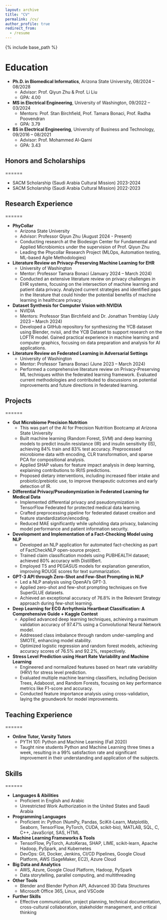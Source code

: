 ```yaml
---
layout: archive
title: "CV"
permalink: /cv/
author_profile: true
redirect_from:
  - /resume
---
```


{% include base_path %}

Education
======
* **Ph.D. in Biomedical Informatics**, Arizona State University, 08/2024 – 08/2028
  * Advisor: Prof. Qiyun Zhu & Prof. Li Liu
  * GPA: 4.00
* **MS in Electrical Engineering**, University of Washington, 09/2022 – 03/2024
  * Mentors: Prof. Stan Birchfield, Prof. Tamara Bonaci, Prof. Radha Poovendran
  * GPA: 3.79
* **BS in Electrical Engineering**, University of Business and Technology, 09/2016 – 08/2021
  * Advisor: Prof. Mohammed Al-Qarni
  * GPA: 3.43

## Honors and Scholarships
======
* SACM Scholarship (Saudi Arabia Cultural Mission) 2023-2024
* SACM Scholarship (Saudi Arabia Cultural Mission) 2022-2023

## Research Experience
======
* **PhyCollar**
  * Arizona State University
  * Advisor: Professor Qiyun Zhu (August 2024 -  Present)
  * Conducting research at the Biodesign Center for Fundamental and Applied Microbiomics under the supervision of Prof. Qiyun Zhu
  * Leading the Phycollar Research Project (MLOps, Automation testing, ML-based Agile Methodologies)
* **Literature Review on Privacy-Preserving Machine Learning for EHR**
  * University of Washington
  * Mentor: Professor Tamara Bonaci (January 2024 – March 2024)
  * Conducted an extensive literature review on privacy challenges in EHR systems, focusing on the intersection of machine learning and patient data privacy. Analyzed current strategies and identified gaps in the literature that could hinder the potential benefits of machine learning in healthcare privacy.
* **Dataset Synthesis for Computer Vision with NVIDIA**
  * NVIDIA
  * Mentors: Professor Stan Birchfield and Dr. Jonathan Tremblay (July 2023 – March 2024)
  * Developed a GitHub repository for synthesizing the YCB dataset using Blender, nvisii, and the YCB Dataset to support research on the LOFTR model. Gained practical experience in machine learning and computer graphics, focusing on data preparation and analysis for AI applications.
* **Literature Review on Federated Learning in Adversarial Settings**
  * University of Washington
  * Mentor: Professor Tamara Bonaci (June 2023 – March 2024)
  * Performed a comprehensive literature review on Privacy-Preserving ML techniques within the federated learning framework. Evaluated current methodologies and contributed to discussions on potential improvements and future directions in federated learning.

## Projects
======
* **Gut Microbiome Precision Nutrition**
  * This was part of the AI for Precision Nutrition Bootcamp at Arizona State University
  * Built machine learning (Random Forest, SVM) and deep learning models to predict insulin resistance (IR) and insulin sensitivity (IS), achieving 84% train and 83% test accuracy. Preprocessed microbiome data with encoding, CLR transformation, and sparse PCA for compositional analysis.
  * Applied SHAP values for feature impact analysis in deep learning, explaining contributions to IR/IS predictions.
  * Proposed dietary interventions, including increased fiber intake and probiotic/prebiotic use, to improve therapeutic outcomes and early detection of IR.
* **Differential Privacy/Pseudonymization in Federated Learning for Medical Data**
  * Implemented differential privacy and pseudonymization in TensorFlow Federated for protected medical data learning.
  * Crafted preprocessing pipeline for federated dataset creation and feature standardization/encoding.
  * Reduced MAE significantly while upholding data privacy, balancing model performance and patient information security.
* **Development and Implementation of a Fact-Checking Model using NLP**
  * Developed an NLP application for automated fact-checking as part of FactCheckNLP open-source project.
  * Trained claim classification models using PUBHEALTH dataset; achieved 80% accuracy with DistillBert.
  * Employed T5 and PEGASUS models for explanation generation, improving ROUGE scores for text summarization.
* **GPT-3 API through Zero-Shot and Few-Shot Prompting in NLP**
  * Led a NLP analysis using OpenAI’s GPT-3.
  * Applied zero-shot and few-shot prompting techniques on five SuperGLUE datasets.
  * Achieved an exceptional accuracy of 76.8% in the Relevant Strategy approach during few-shot learning.
* **Deep Learning for ECG Arrhythmia Heartbeat Classification: A Comprehensive Guide + Kaggle Contest**
  * Applied advanced deep learning techniques, achieving a maximum validation accuracy of 97.47% using a Convolutional Neural Network model.
  * Addressed class imbalance through random under-sampling and SMOTE, enhancing model stability.
  * Optimized logistic regression and random forest models, achieving accuracy scores of 76.5% and 92.2%, respectively.
* **Stress Level Prediction using Heart Rate Variability and Machine Learning**
  * Engineered and normalized features based on heart rate variability (HRV) for stress level prediction.
  * Evaluated multiple machine learning classifiers, including Decision Trees, Adaboost, and Random Forests, focusing on key performance metrics like F1-score and accuracy.
  * Conducted feature importance analysis using cross-validation, laying the groundwork for model improvements.

## Teaching Experience
======
* **Online Tutor, Varsity Tutors**
  * PYTH 101: Python and Machine Learning (Fall 2020)
  * Taught nine students Python and Machine Learning three times a week, resulting in a 99% satisfaction rate and significant improvement in their understanding and application of the subjects.

## Skills
======
* **Languages & Abilities**
  * Proficient in English and Arabic
  * Unrestricted Work Authorization in the United States and Saudi Arabia
* **Programming Languages**
  * Proficient in: Python (NumPy, Pandas, SciKit-Learn, Matplotlib, Seaborn, TensorFlow, PyTorch, CUDA, scikit-bio), MATLAB, SQL, C, C++, JavaScript, SAS, HTML
* **Machine Learning Frameworks & Tools**
  * TensorFlow, PyTorch, AutoKeras, SHAP, LIME, scikit-learn, Apache Hadoop, PySpark, and Kubernetes
  * DevOps: Git, Docker, Jenkins, CI/CD Pipelines, Google Cloud Platform, AWS (SageMaker, EC2), Azure Cloud
* **Big Data and Analytics**
  * AWS, Azure, Google Cloud Platform, Hadoop, PySpark
  * Data storytelling, parallel computing, and multithreading
* **Other Tools**
  * Blender and Blender Python API, Advanced 3D Data Structures
  * Microsoft Office 365, Linux, and VSCode
* **Further Skills**
  * Effective communication, project planning, technical documentation, cross-cultural collaboration, stakeholder management, and critical thinking
